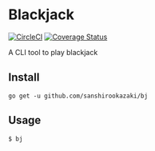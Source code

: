 # Blackjack
[![CircleCI](https://circleci.com/gh/sanshirookazaki/bj/tree/master.svg?style=svg)](https://circleci.com/gh/sanshirookazaki/bj/tree/master) [![Coverage Status](https://coveralls.io/repos/github/sanshirookazaki/bj/badge.svg?branch=master)](https://coveralls.io/github/sanshirookazaki/bj?branch=master)

A CLI tool to play blackjack

## Install

```
go get -u github.com/sanshirookazaki/bj
```

## Usage

```
$ bj
```
